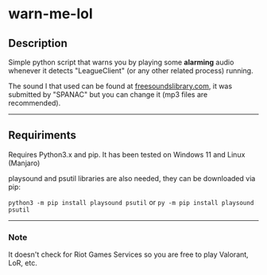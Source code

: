 # warn-me-lol

## Description

Simple python script that warns you by playing some <strong>alarming</strong> audio whenever it detects "LeagueClient" (or any other related process) running.

The sound I that used can be found at [freesoundslibrary.com](https://www.freesoundslibrary.com/extreme-alarm-sound/), it was submitted by "SPANAC" but you can change it (mp3 files are recommended).

***
## Requiriments

Requires Python3.x and pip. It has been tested on Windows 11 and Linux (Manjaro)

playsound and psutil libraries are also needed, they can be downloaded via pip:

`python3 -m pip install playsound psutil` or `py -m pip install playsound psutil`
***

### Note

It doesn't check for Riot Games Services so you are free to play Valorant, LoR, etc.
